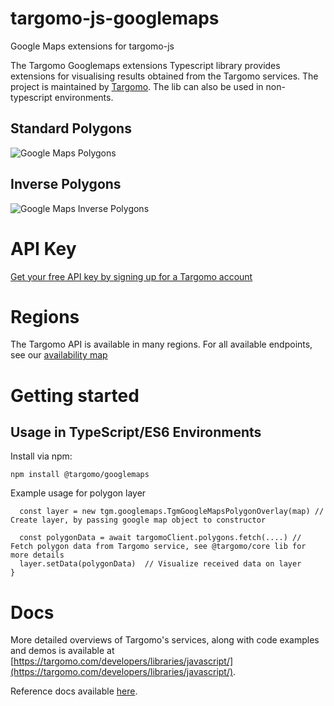 # targomo-js-googlemaps
Google Maps extensions for targomo-js

The Targomo Googlemaps extensions Typescript library provides extensions for visualising results obtained from the Targomo services. The project is maintained by [Targomo](https://www.targomo.com/). The lib can also be used in non-typescript environments.

## Standard Polygons
![Google Maps Polygons](googlemaps-polygons.png "Google Maps Polygons")
## Inverse Polygons
![Google Maps Inverse Polygons](googlemaps-inverse.png "Google Maps Inverse Polygons")

# API Key

[Get your free API key by signing up for a Targomo account](https://account.targomo.com/signup?plan=free)

# Regions

The Targomo API is available in many regions. For all available endpoints, see our [availability map](https://targomo.com/developers/resources/coverage/)

# Getting started

## Usage in TypeScript/ES6 Environments

Install via npm:

```
npm install @targomo/googlemaps
```

Example usage for polygon layer

```
  const layer = new tgm.googlemaps.TgmGoogleMapsPolygonOverlay(map) // Create layer, by passing google map object to constructor

  const polygonData = await targomoClient.polygons.fetch(....) // Fetch polygon data from Targomo service, see @targomo/core lib for more details
  layer.setData(polygonData)  // Visualize received data on layer
}
```


# Docs

More detailed overviews of Targomo's services, along with code examples and demos is available at [https://targomo.com/developers/libraries/javascript/](https://targomo.com/developers/libraries/javascript/).

Reference docs available [here](https://app.targomo.com/tsdocs/).